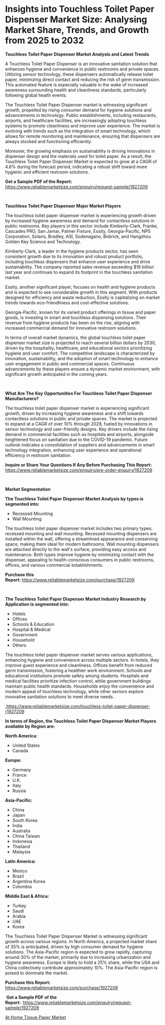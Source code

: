 <p><h1>Insights into Touchless Toilet Paper Dispenser Market Size: Analysing Market Share, Trends, and Growth from 2025 to 2032</h1></p><p><strong>Touchless Toilet Paper Dispenser Market Analysis and Latest Trends</strong></p>
<p><p>A Touchless Toilet Paper Dispenser is an innovative sanitation solution that enhances hygiene and convenience in public restrooms and private spaces. Utilizing sensor technology, these dispensers automatically release toilet paper, minimizing direct contact and reducing the risk of germ transmission. This automated feature is especially valuable in the wake of increased awareness surrounding health and cleanliness standards, particularly following global health events.</p><p>The Touchless Toilet Paper Dispenser market is witnessing significant growth, propelled by rising consumer demand for hygiene solutions and advancements in technology. Public establishments, including restaurants, airports, and healthcare facilities, are increasingly adopting touchless systems to promote cleanliness and improve user experience. The market is evolving with trends such as the integration of smart technology, which allows for remote monitoring and maintenance, ensuring that dispensers are always stocked and functioning efficiently.</p><p>Moreover, the growing emphasis on sustainability is driving innovations in dispenser design and the materials used for toilet paper. As a result, the Touchless Toilet Paper Dispenser Market is expected to grow at a CAGR of 4.6% during the forecast period, indicating a robust shift toward more hygienic and efficient restroom solutions.</p></p>
<p><strong>Get a Sample PDF of the Report:&nbsp;</strong> <a href="https://www.reliablemarketsize.com/enquiry/request-sample/1927209?utm_campaign=1991&utm_medium=2&utm_source=Github&utm_content=ia&utm_term=15012025&utm_id=touchless-toilet-paper-dispenser">https://www.reliablemarketsize.com/enquiry/request-sample/1927209</a></p>
<p>&nbsp;</p>
<p><strong>Touchless Toilet Paper Dispenser Major Market Players</strong></p>
<p><p>The touchless toilet paper dispenser market is experiencing growth driven by increased hygiene awareness and demand for contactless solutions in public restrooms. Key players in this sector include Kimberly-Clark, Franke, Cascades PRO, San Jamar, Palmer Fixture, Essity, Georgia-Pacific, NPS Corporation, Solaris, Bradley, ASI, Sodenagano, Bobrick, and Hangzhou Golden Key Science and Technology.</p><p>Kimberly-Clark, a leader in the hygiene products sector, has seen consistent growth due to its innovation and robust product portfolio, including touchless dispensers that enhance user experience and drive sustainability. The company reported sales revenue exceeding $19 billion last year and continues to expand its footprint in the touchless sanitation market.</p><p>Essity, another significant player, focuses on health and hygiene products and is expected to see considerable growth in this segment. With products designed for efficiency and waste reduction, Essity is capitalizing on market trends towards eco-friendliness and cost-effective solutions.</p><p>Georgia-Pacific, known for its varied product offerings in tissue and paper goods, is investing in smart and touchless dispensing solutions. Their revenue from hygiene products has been on the rise, aligning with increased commercial demand for innovative restroom solutions.</p><p>In terms of overall market dynamics, the global touchless toilet paper dispenser market size is projected to reach several billion dollars by 2030, driven by the hospitality, healthcare, and educational sectors prioritizing hygiene and user comfort. The competitive landscape is characterized by innovation, sustainability, and the adoption of smart technology to enhance user engagement in public and commercial spaces. Continuous advancements by these players ensure a dynamic market environment, with significant growth anticipated in the coming years.</p></p>
<p>&nbsp;</p>
<p><strong>What Are The Key Opportunities For Touchless Toilet Paper Dispenser Manufacturers?</strong></p>
<p><p>The touchless toilet paper dispenser market is experiencing significant growth, driven by increasing hygiene awareness and a shift towards contactless solutions in public and private spaces. The market is projected to expand at a CAGR of over 10% through 2028, fueled by innovations in sensor technology and user-friendly designs. Key drivers include the rising demand in commercial facilities such as hospitals and airports, alongside heightened focus on sanitation due to the COVID-19 pandemic. Future outlook indicates a consolidation of suppliers and advancements in smart technology integration, enhancing user experience and operational efficiency in restroom sanitation.</p></p>
<p><strong>Inquire or Share Your Questions If Any Before Purchasing This Report:</strong> <a href="https://www.reliablemarketsize.com/enquiry/pre-order-enquiry/1927209?utm_campaign=1991&utm_medium=2&utm_source=Github&utm_content=ia&utm_term=15012025&utm_id=touchless-toilet-paper-dispenser">https://www.reliablemarketsize.com/enquiry/pre-order-enquiry/1927209</a></p>
<p>&nbsp;</p>
<p><strong>Market Segmentation</strong></p>
<p><strong>The Touchless Toilet Paper Dispenser Market Analysis by types is segmented into:</strong></p>
<p><ul><li>Recessed Mounting</li><li>Wall Mounting</li></ul></p>
<p><p>The touchless toilet paper dispenser market includes two primary types: recessed mounting and wall mounting. Recessed mounting dispensers are installed within the wall, offering a streamlined appearance and conserving space, making them ideal for modern bathrooms. Wall mounting dispensers are attached directly to the wall's surface, providing easy access and maintenance. Both types improve hygiene by minimizing contact with the dispenser, appealing to health-conscious consumers in public restrooms, offices, and various commercial establishments.</p></p>
<p><strong>Purchase this Report:&nbsp;</strong><a href="https://www.reliablemarketsize.com/purchase/1927209?utm_campaign=1991&utm_medium=2&utm_source=Github&utm_content=ia&utm_term=15012025&utm_id=touchless-toilet-paper-dispenser">https://www.reliablemarketsize.com/purchase/1927209</a></p>
<p>&nbsp;</p>
<p><strong>The Touchless Toilet Paper Dispenser Market Industry Research by Application is segmented into:</strong></p>
<p><ul><li>Hotels</li><li>Offices</li><li>Schools & Education</li><li>Hospital & Medical</li><li>Government</li><li>Household</li><li>Others</li></ul></p>
<p><p>The touchless toilet paper dispenser market serves various applications, enhancing hygiene and convenience across multiple sectors. In hotels, they improve guest experience and cleanliness. Offices benefit from reduced germ transmission, fostering a healthier work environment. Schools and educational institutions promote safety among students. Hospitals and medical facilities prioritize infection control, while government buildings maintain public health standards. Households enjoy the convenience and modern appeal of touchless technology, while other sectors explore innovative sanitation solutions to meet diverse needs.</p></p>
<p><a href="https://www.reliablemarketsize.com/touchless-toilet-paper-dispenser-r1927209?utm_campaign=1991&utm_medium=2&utm_source=Github&utm_content=ia&utm_term=15012025&utm_id=touchless-toilet-paper-dispenser">&nbsp;https://www.reliablemarketsize.com/touchless-toilet-paper-dispenser-r1927209</a></p>
<p><strong>In terms of Region, the Touchless Toilet Paper Dispenser Market Players available by Region are:</strong></p>
<p>
    <p> <strong> North America: </strong>
        <ul>
            <li>United States</li>
            <li>Canada</li>
        </ul>
        </p> 
    <p> <strong> Europe: </strong>
        <ul>
            <li>Germany</li>
            <li>France</li>
            <li>U.K.</li>
            <li>Italy</li>
            <li>Russia</li>
        </ul>
        </p> 
    <p> <strong> Asia-Pacific: </strong>
        <ul>
            <li>China</li>
            <li>Japan</li>
            <li>South Korea</li>
            <li>India</li>
            <li>Australia</li>
            <li>China Taiwan</li>
            <li>Indonesia</li>
            <li>Thailand</li>
            <li>Malaysia</li>
        </ul>
        </p> 
    <p> <strong> Latin America: </strong>
        <ul>
            <li>Mexico</li>
            <li>Brazil</li>
            <li>Argentina Korea</li>
            <li>Colombia</li>
        </ul>
        </p> 
    <p> <strong> Middle East & Africa: </strong>
        <ul>
            <li>Turkey</li>
            <li>Saudi</li>
            <li>Arabia</li>
            <li>UAE</li>
            <li>Korea</li>
        </ul>
    </p>
    </p>
<p><p>The Touchless Toilet Paper Dispenser Market is witnessing significant growth across various regions. In North America, a projected market share of 35% is anticipated, driven by high consumer demand for hygiene solutions. The Asia-Pacific region is expected to grow rapidly, capturing around 30% of the market, primarily due to increasing urbanization and hygiene awareness. Europe is likely to hold a 25% share, while the USA and China collectively contribute approximately 10%. The Asia-Pacific region is poised to dominate the market.</p></p>
<p><strong>Purchase this Report: </strong><a href="https://www.reliablemarketsize.com/purchase/1927209?utm_campaign=1991&utm_medium=2&utm_source=Github&utm_content=ia&utm_term=15012025&utm_id=touchless-toilet-paper-dispenser">https://www.reliablemarketsize.com/purchase/1927209</a></p>
<p>&nbsp;<strong>Get a Sample PDF of the Report:&nbsp;&nbsp;</strong><a href="https://www.reliablemarketsize.com/enquiry/request-sample/1927209?utm_campaign=1991&utm_medium=2&utm_source=Github&utm_content=ia&utm_term=15012025&utm_id=touchless-toilet-paper-dispenser">https://www.reliablemarketsize.com/enquiry/request-sample/1927209</a></p>
<p><strong></strong></p>
<p><p><a href="https://github.com/YashRP12/Market-Research-Report-List-6/blob/main/at-home-tissue-paper-market.md?utm_campaign=1991&utm_medium=2&utm_source=Github&utm_content=ia&utm_term=15012025&utm_id=touchless-toilet-paper-dispenser">At Home Tissue Paper Market</a></p></p>
